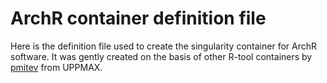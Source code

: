 # ArchR container definition file
Here is the definition file used to create the singularity container for ArchR software.
It was gently created on the basis of other R-tool containers by [pmitev](https://github.com/pmitev) from UPPMAX.
